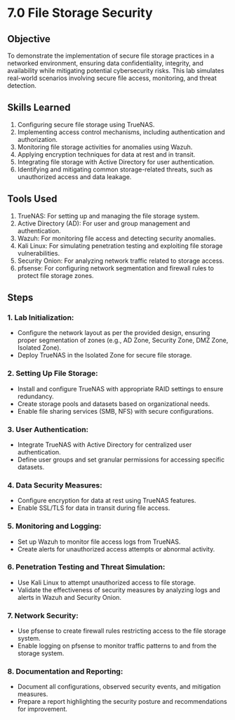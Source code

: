 # 7.0 File Storage Security

## Objective

To demonstrate the implementation of secure file storage practices in a networked environment, ensuring data confidentiality, integrity, and availability while mitigating potential cybersecurity risks. This lab simulates real-world scenarios involving secure file access, monitoring, and threat detection.

## Skills Learned

1. Configuring secure file storage using TrueNAS.
2. Implementing access control mechanisms, including authentication and authorization.
3. Monitoring file storage activities for anomalies using Wazuh.
4. Applying encryption techniques for data at rest and in transit.
5. Integrating file storage with Active Directory for user authentication.
6. Identifying and mitigating common storage-related threats, such as unauthorized access and data leakage.

## Tools Used
1. TrueNAS: For setting up and managing the file storage system.
2. Active Directory (AD): For user and group management and authentication.
3. Wazuh: For monitoring file access and detecting security anomalies.
4. Kali Linux: For simulating penetration testing and exploiting file storage vulnerabilities.
5. Security Onion: For analyzing network traffic related to storage access.
6. pfsense: For configuring network segmentation and firewall rules to protect file storage zones.

## Steps

### 1. Lab Initialization:

- Configure the network layout as per the provided design, ensuring proper segmentation of zones (e.g., AD Zone, Security Zone, DMZ Zone, Isolated Zone).
- Deploy TrueNAS in the Isolated Zone for secure file storage.

### 2. Setting Up File Storage:

- Install and configure TrueNAS with appropriate RAID settings to ensure redundancy.
- Create storage pools and datasets based on organizational needs.
- Enable file sharing services (SMB, NFS) with secure configurations.

### 3. User Authentication:

- Integrate TrueNAS with Active Directory for centralized user authentication.
- Define user groups and set granular permissions for accessing specific datasets.

### 4. Data Security Measures:

- Configure encryption for data at rest using TrueNAS features.
- Enable SSL/TLS for data in transit during file access.

### 5. Monitoring and Logging:

- Set up Wazuh to monitor file access logs from TrueNAS.
- Create alerts for unauthorized access attempts or abnormal activity.

### 6. Penetration Testing and Threat Simulation:

- Use Kali Linux to attempt unauthorized access to file storage.
- Validate the effectiveness of security measures by analyzing logs and alerts in Wazuh and Security Onion.

### 7. Network Security:

- Use pfsense to create firewall rules restricting access to the file storage system.
- Enable logging on pfsense to monitor traffic patterns to and from the storage system.

### 8. Documentation and Reporting:

- Document all configurations, observed security events, and mitigation measures.
- Prepare a report highlighting the security posture and recommendations for improvement.
